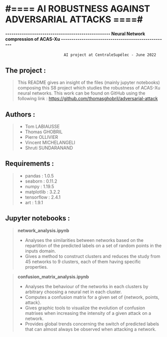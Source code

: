 # #==== AI ROBUSTNESS AGAINST ADVERSARIAL ATTACKS ====#
#### --------------------------------------------------- Neural Network compression of ACAS-Xu ----------------------------------------------------
					    	  AI project at CentraleSupélec - June 2022


## The project :
> This README gives an insight of the files (mainly jupyter notebooks) composing this S8 
> project which studies the robustness of ACAS-Xu neural networks. This work can be found
> on GitHub using the following link : https://github.com/thomasghobril/adversarial-attack


## Authors : 
> - Tom LABIAUSSE
> - Thomas GHOBRIL
> - Pierre OLLIVIER
> - Vincent MICHELANGELI
> - Shruti SUNDARANAND


## Requirements :
> - pandas : 1.0.5
> - seaborn : 0.11.2
> - numpy : 1.19.5
> - matplotlib : 3.2.2
> - tensorflow : 2.4.1
> - art : 1.9.1


## Jupyter notebooks :

> **network_analysis.ipynb**
> - Analyses the similarities between networks based on the repartition of the predicted labels
> on a set of random points in the inputs domain. 
> - Gives a method to construct clusters and 
> reduces the study from 45 networks to 9 clusters, each of them having specific properties.

> **confusion_matrix_analysis.ipynb**
> - Analyses the behaviour of the networks in each clusters by arbitrary choosing a neural net
> in each cluster.
> - Computes a confusion matrix for a given set of {network, points, attack}.
> - Gives graphic tools to visualize the evolution of confusion matrixes when increasing the
> intensity of a given attack on a network.
> - Provides global trends concerning the switch of
> predicted labels that can almost always be observed when attacking a network.





